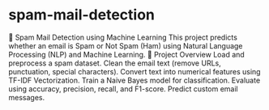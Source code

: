 # spam-mail-detection
📧 Spam Mail Detection using Machine Learning
This project predicts whether an email is Spam or Not Spam (Ham) using Natural Language Processing (NLP) and Machine Learning.
📌 Project Overview
Load and preprocess a spam dataset.
Clean the email text (remove URLs, punctuation, special characters).
Convert text into numerical features using TF-IDF Vectorization.
Train a Naive Bayes model for classification.
Evaluate using accuracy, precision, recall, and F1-score.
Predict custom email messages.
